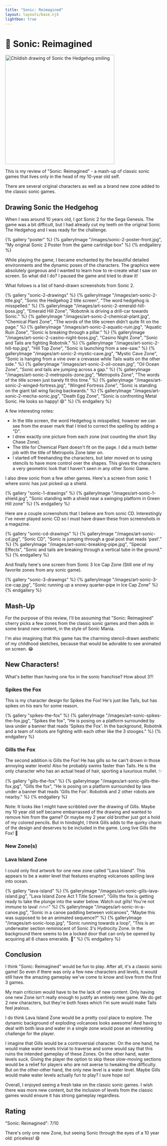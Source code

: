 ```yaml
---
title: "Sonic: Reimagined"
layout: layouts/base.njk
lightbox: true
---
```


# 🔵 Sonic: Reimagined

<img src="/images/art-sonic-happy.jpg" alt="Childish drawing of Sonic the Hedgehog smiling" width=350px/>

This is my review of "Sonic: Reimagined" - a mash-up of classic sonic games that lives only in the head of my 10-year old self.

There are several original characters as well as a brand new zone added to the classic sonic games.

## Drawing Sonic the Hedgehog

When I was around 10 years old, I got Sonic 2 for the Sega Genesis. The game was a bit difficult, but I had already cut my teeth on the original Sonic The Hedgehog and I was ready for the challenge.

{% gallery "poster" %}
{% galleryImage "/images/sonic-2-poster-front.jpg", "My original Sonic 2 Poster from the game cartridge box" %}
{% endgallery %}

While playing the game, I became enchanted by the beautiful detailed environments and the dynamic poses of the characters. The graphics were absolutely gorgeous and I wanted to learn how to re-create what I saw on screen. So what did I do? I paused the game and tried to draw it!

What follows is a list of hand-drawn screenshots from Sonic 2.

{% gallery "sonic-2-drawings" %}
{% galleryImage "/images/art-sonic-2-title.jpg", "Sonic the Hedgehog 2 title screen", "The word hedgehog is misspelled." %}
{% galleryImage "/images/art-sonic-2-emerald-hill-boss.jpg", "Emerald Hill Zone", "Robotnik is driving a drill-car towards Sonic." %}
{% galleryImage "/images/art-sonic-2-chemical-plant.jpg", "Chemical Plant Zone", "The words of the title screen didn't quite fit on the page." %}
{% galleryImage "/images/art-sonic-2-aquatic-ruin.jpg", "Aquatic Ruin Zone", "Sonic is breaking through a pillar." %}
{% galleryImage "/images/art-sonic-2-casino-night-boss.jpg", "Casino Night Zone", "Sonic and Tails are fighting Robotnik." %}
{% galleryImage "/images/art-sonic-2-hill-top.jpg", "Hill Top Zone", "Sonic is launching from a see-saw." %}
{% galleryImage "/images/art-sonic-2-mystic-cave.jpg", "Mystic Cave Zone", "Sonic is hanging from a vine over a crevasse while Tails waits on the other side." %}
{% galleryImage "/images/art-sonic-2-oil-ocean.jpg", "Oil Ocean Zone", "Sonic and tails are jumping across a gap." %}
{% galleryImage "/images/art-sonic-2-metropolis-zone.jpg", "Metropolis Zone", "The words of the title screen just barely fit this time." %}
{% galleryImage "/images/art-sonic-2-winged-fortress.jpg", "Winged Fortress Zone", "Sonic is standing on the giant tail wing facing backwards." %}
{% galleryImage "/images/art-sonic-2-mecha-sonic.jpg", "Death Egg Zone", "Sonic is confronting Metal Sonic. He looks so happy! 😄" %}
{% endgallery %}

A few interesting notes:
- In the title screen, the word Hedgehog is misspelled, however we can see from the eraser mark that I tried to correct the spelling by adding a "D".
- I drew exactly one picture from each zone (not counting the short Sky Chase Zone).
- The title for Chemical Plant doesn't fit on the page. I did a much better job with the title of Metropolis Zone later on.
- I started off freehanding the characters, but later moved on to using stencils to have more control over the shapes. This gives the characters a very geometric look that I haven't seen in any other Sonic Game.

I also drew sonic from a few other games. Here's a screen from sonic 1 where sonic has just picked up a shield.

{% gallery "sonic-1-drawings" %}
{% galleryImage "/images/art-sonic-1-shield.jpg", "Sonic standing with a shield near a swinging platform in Green Hill zone" %}
{% endgallery %}

Here are a couple screenshots that I believe are from sonic CD. Interestingly I've never played sonic CD so I must have drawn these from screenshots in a magazine.

{% gallery "sonic-cd-drawings" %}
{% galleryImage "/images/art-sonic-cd.jpg", "Sonic CD", "Sonic is jumping through a goal post that reads 'past'." %}
{% galleryImage "/images/art-sonic-breaking-pipe.jpg", "Special Effects", "Sonic and tails are breaking through a vertical tube in the ground." %}
{% endgallery %}

And finally here's one screen from Sonic 3 Ice Cap Zone (Still one of my favorite zones from any sonic game).

{% gallery "sonic-3-drawings" %}
{% galleryImage "/images/art-sonic-3-ice-cap.jpg", "Sonic running up a snowy quarter-pipe in Ice Cap Zone" %}
{% endgallery %}

## Mash-Up

For the purpose of this review, I'll be assuming that "Sonic: Reimagined" cherry picks a few zones from the classic sonic games and then adds in some brand new content, in the style of Sonic Mania.

I'm also imagining that this game has the charming stencil-drawn aesthetic of my childhood sketches, because that would be adorable to see animated on screen. 😂

## New Characters!

What's better than having one fox in the sonic franchise? How about 3?!

### Spikes the Fox

This is my character design for Spikes the Fox! He's just like Tails, but has spikes on his ears for some reason.

{% gallery "spikes-the-fox" %}
{% galleryImage "/images/art-sonic-spikes-the-fox.jpg", "Spikes the fox", "He is posing on a platform surrounded by lava under a banner that reads 'Spikes the Fox'. In the background, Robotnik and a team of robots are fighting with each other like the 3 stooges." %}
{% endgallery %}

### Gills the Fox

The second addition is Gills the Fox! He has gills so he can't drown in those annoying water levels! Also he probably swims faster than Tails. He is the only character who has an actual head of hair, sporting a luxurious mullet. ✨

{% gallery "gills-the-fox" %}
{% galleryImage "/images/art-sonic-gills-the-fox.jpg", "Gills the fox", "He is posing on a platform surrounded by lava under a banner that reads 'Gills the Fox'. Robotnik and 2 other robots are nearby." %}
{% endgallery %}

Note: It looks like I might have scribbled over the drawing of Gills. Maybe my 10 year old self became embarrassed of the drawing and wanted to remove him from the game? Or maybe my 2 year old brother just got a hold of my colored pencils. But in hindsight, I think Gills adds to the quirky charm of the design and deserves to be included in the game. Long live Gills the Fox! 🦊

### New Zone(s)

### Lava Island Zone

I could only find artwork for one new zone called "Lava Island". This appears to be a water level that features erupting volcanoes spilling lava into ocean.

{% gallery "lava-island" %}
{% galleryImage "/images/art-sonic-gills-lava-island.jpg", "Lava Island Zone Act 1 Title Screen", "Gills the fox is getting ready to take the plunge into the water below. Watch out gills! You're not immune to lava! 🔥🔥🔥" %}
{% galleryImage "/images/art-sonic-in-a-canoe.jpg", "Sonic in a canoe paddling between volcanoes", "Maybe this was supposed to be an animated sequence?" %}
{% galleryImage "/images/art-sonic-loop.jpg", "Sonic running towards a loop", "This is an underwater section reminiscent of Sonic 3's Hydrocity Zone. In the background there seems to be a locked door that can only be opened by acquiring all 6 chaos emeralds. 💎" %}
{% endgallery %}

## Conclusion

I think "Sonic: Reimagined" would be fun to play. After all, it's a classic sonic game! So even if there was only a few new characters and levels, it would still have the amazing gameplay we've come to know and love from the first 3 games.

My main criticism would have to be the lack of new content. Only having one new Zone isn't really enough to justify an entirely new game. We do get 2 new characters, but they're both foxes which I'm sure would make Tails feel jealous.

I do think Lava Island Zone would be a pretty cool place to explore. The dynamic background of exploding volcanoes looks awesome! And having to deal with both lava and water in a single zone would pose an interesting challenge for the player.

I imagine that Gills would be a controversial character. On the one hand, he would make water levels trivial to traverse and some would say that this ruins the intended gameplay of these Zones. On the other hand, water levels suck. Giving the player the option to skip these slow-moving sections would be a relief for players who are not averse to tweaking the difficulty. But on the other-other hand, the only new level is a water level. Maybe Gills would make water levels actually fun to play? I sure hope so!

Overall, I enjoyed seeing a fresh take on the classic sonic games. I wish there was more new content, but the inclusion of levels from the classic games would ensure it has strong gameplay regardless.

## Rating

"Sonic: Reimagined": 7/10

There's only one new Zone, but seeing Sonic through the eyes of a 10 year old: priceless! 😄